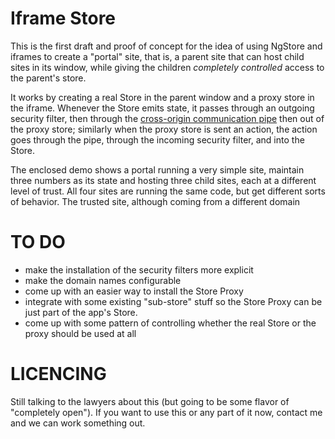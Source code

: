 # Iframe Store

This is the first draft and proof of concept for the idea of using
NgStore and iframes to create a "portal" site, that is, a parent site
that can host child sites in its window, while giving the children
*completely controlled* access to the parent's store.

It works by creating a real Store in the parent window and a proxy
store in the iframe.  Whenever the Store emits state, it passes
through an outgoing security filter, then through the
[cross-origin communication pipe](https://developer.mozilla.org/en-US/docs/Web/API/Window/postMessage)
then out of the proxy store; similarly when the proxy store is sent an
action, the action goes through the pipe, through the incoming
security filter, and into the Store.

The enclosed demo shows a portal running a very simple site, maintain
three numbers as its state and hosting three child sites, each at a
different level of trust.  All four sites are running the same code,
but get different sorts of behavior.  The trusted site, although
coming from a different domain

# TO DO

* make the installation of the security filters more explicit
* make the domain names configurable
* come up with an easier way to install the Store Proxy
* integrate with some existing "sub-store" stuff so the Store Proxy
can be just part of the app's Store.
* come up with some pattern of controlling whether the real Store or
  the proxy should be used at all


# LICENCING

Still talking to the lawyers about this (but going to be some flavor
of  "completely open").  If you want to use this or any part of it now,
contact me and we can work something out.
